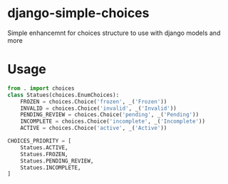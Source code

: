 # django-simple-choices
Simple enhancemnt for choices structure to use with django models and more

# Usage

``` python
from . import choices
class Statues(choices.EnumChoices):
    FROZEN = choices.Choice('frozen', _('Frozen'))
    INVALID = choices.Choice('invalid', _('Invalid'))
    PENDING_REVIEW = choices.Choice('pending', _('Pending'))
    INCOMPLETE = choices.Choice('incomplete', _('Incomplete'))
    ACTIVE = choices.Choice('active', _('Active'))

CHOICES_PRIORITY = [
    Statues.ACTIVE,
    Statues.FROZEN,
    Statues.PENDING_REVIEW,
    Statues.INCOMPLETE,    
]
```
